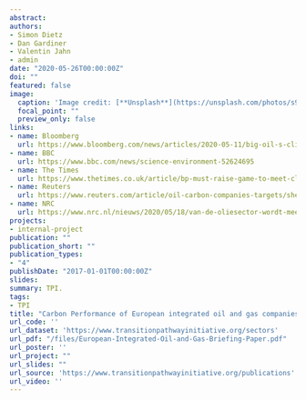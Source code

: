 ```yaml
---
abstract: 
authors:
- Simon Dietz
- Dan Gardiner
- Valentin Jahn
- admin
date: "2020-05-26T00:00:00Z"
doi: ""
featured: false
image:
  caption: 'Image credit: [**Unsplash**](https://unsplash.com/photos/s9CC2SKySJM)'
  focal_point: ""
  preview_only: false
links:
- name: Bloomberg 
  url: https://www.bloomberg.com/news/articles/2020-05-11/big-oil-s-climate-targets-not-enough-for-paris-goals-funds-say?sref=Iwk4m2bA
- name: BBC
  url: https://www.bbc.com/news/science-environment-52624695
- name: The Times
  url: https://www.thetimes.co.uk/article/bp-must-raise-game-to-meet-climate-pledge-says-report-wp5c68brb
- name: Reuters
  url: https://www.reuters.com/article/oil-carbon-companies-targets/shell-eni-lead-oil-majors-climate-ambitions-but-still-fall-short-investors-idUSL8N2CT3TY
- name: NRC
  url: https://www.nrc.nl/nieuws/2020/05/18/van-de-oliesector-wordt-meer-verwacht-dan-klimaatdoelen-a3999996?utm_source=SIM&utm_medium=email&utm_campaign=Klimaat&utm_content=&utm_term=20200523
projects:
- internal-project
publication: ""
publication_short: ""
publication_types:
- "4"
publishDate: "2017-01-01T00:00:00Z"
slides: 
summary: TPI.
tags:
- TPI
title: "Carbon Performance of European integrated oil and gas companies: briefing paper"
url_code: ''
url_dataset: 'https://www.transitionpathwayinitiative.org/sectors'
url_pdf: "/files/European-Integrated-Oil-and-Gas-Briefing-Paper.pdf"
url_poster: ''
url_project: ""
url_slides: ""
url_source: 'https://www.transitionpathwayinitiative.org/publications'
url_video: ''
---
```

